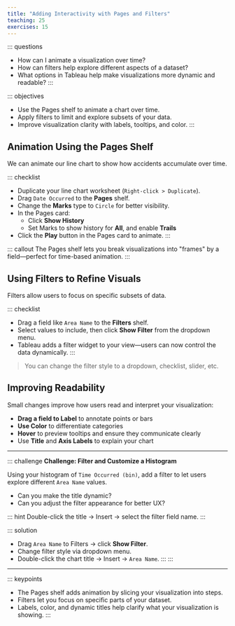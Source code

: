 ```yaml
---
title: "Adding Interactivity with Pages and Filters"
teaching: 25
exercises: 15
---
```


::: questions
- How can I animate a visualization over time?
- How can filters help explore different aspects of a dataset?
- What options in Tableau help make visualizations more dynamic and readable?
:::

::: objectives
- Use the Pages shelf to animate a chart over time.
- Apply filters to limit and explore subsets of your data.
- Improve visualization clarity with labels, tooltips, and color.
:::

## Animation Using the Pages Shelf

We can animate our line chart to show how accidents accumulate over time.

::: checklist
- Duplicate your line chart worksheet (`Right-click > Duplicate`).
- Drag `Date Occurred` to the **Pages** shelf.
- Change the **Marks** type to `Circle` for better visibility.
- In the Pages card:
  - Click **Show History**
  - Set Marks to show history for **All**, and enable **Trails**
- Click the **Play** button in the Pages card to animate.
:::

::: callout
The Pages shelf lets you break visualizations into "frames" by a field—perfect for time-based animation.
:::

## Using Filters to Refine Visuals

Filters allow users to focus on specific subsets of data.

::: checklist
- Drag a field like `Area Name` to the **Filters** shelf.
- Select values to include, then click **Show Filter** from the dropdown menu.
- Tableau adds a filter widget to your view—users can now control the data dynamically.
:::

> You can change the filter style to a dropdown, checklist, slider, etc.

## Improving Readability

Small changes improve how users read and interpret your visualization:

- **Drag a field to Label** to annotate points or bars
- **Use Color** to differentiate categories
- **Hover** to preview tooltips and ensure they communicate clearly
- Use **Title** and **Axis Labels** to explain your chart

---

::: challenge
**Challenge: Filter and Customize a Histogram**

Using your histogram of `Time Occurred (bin)`, add a filter to let users explore different `Area Name` values.

- Can you make the title dynamic?
- Can you adjust the filter appearance for better UX?

::: hint
Double-click the title → Insert → select the filter field name.
:::

::: solution
- Drag `Area Name` to Filters → click **Show Filter**.
- Change filter style via dropdown menu.
- Double-click the chart title → Insert → `Area Name`.
:::
:::

---

::: keypoints
- The Pages shelf adds animation by slicing your visualization into steps.
- Filters let you focus on specific parts of your dataset.
- Labels, color, and dynamic titles help clarify what your visualization is showing.
:::
